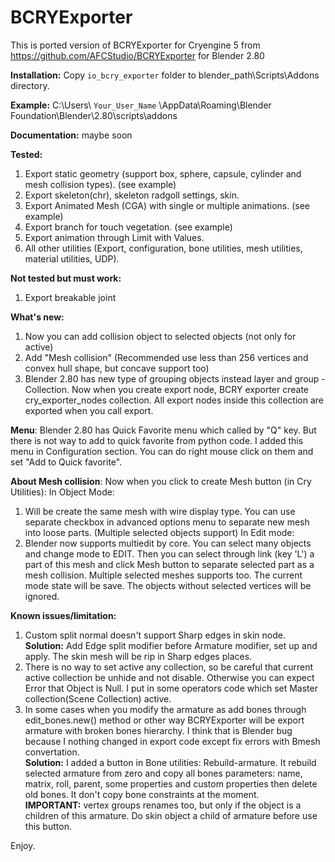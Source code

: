 # BCRYExporter
This is ported version of BCRYExporter for Cryengine 5 from https://github.com/AFCStudio/BCRYExporter for Blender 2.80
 
<b>Installation:</b>
Copy `io_bcry_exporter` folder to blender_path\Scripts\Addons directory.

<b>Example:</b> C:\Users\ `Your_User_Name` \AppData\Roaming\Blender Foundation\Blender\2.80\scripts\addons

<b>Documentation:</b> maybe soon

<b>Tested:</b>
1) Export static geometry (support box, sphere, capsule, cylinder and mesh collision types). (see example)
2) Export skeleton(chr), skeleton radgoll settings, skin.
3) Export Animated Mesh (CGA) with single or multiple animations. (see example)
4) Export branch for touch vegetation. (see example)
3) Export animation through Limit with Values.
4) All other utilities (Export, configuration, bone utilities, mesh utilities, material utilities, UDP).

<b>Not tested but must work:</b>
1) Export breakable joint

<b>What's new:</b>
1) Now you can add collision object to selected objects (not only for active)
2) Add "Mesh collision" (Recommended use less than 256 vertices and convex hull shape, but concave support too)
3) Blender 2.80 has new type of grouping objects instead layer and group - Collection. Now when you create export node, BCRY exporter create cry_exporter_nodes collection. All export nodes inside this collection are exported when you call export.

<b>Menu</b>: Blender 2.80 has Quick Favorite menu which called by "Q" key. But there is not way to add to quick favorite from python code. I added this menu in Configuration section. You can do right mouse click on them and set "Add to Quick favorite".

<b>About Mesh collision</b>: Now when you click to create Mesh button (in Cry Utilities):
In Object Mode:
1) Will be create the same mesh with wire display type. You can use separate checkbox in advanced options menu to separate new mesh into loose parts. (Multiple selected objects support)
In Edit mode:
1) Blender now supports multiedit by core. You can select many objects and change mode to EDIT. Then you can select through link (key 'L') a part of this mesh and click Mesh button to separate selected part as a mesh collision. Multiple selected meshes supports too. The current mode state will be save. The objects without selected vertices will be ignored.

<b>Known issues/limitation:</b>
1) Custom split normal doesn't support Sharp edges in skin node. <br> <b>Solution:</b> Add Edge split modifier before Armature modifier, set up and apply. The skin mesh will be rip in Sharp edges places.
2) There is no way to set active any collection, so be careful that current active collection be unhide and not disable. Otherwise you can expect Error that Object is Null. I put in some operators code which set Master collection(Scene Collection) active.
3) In some cases when you modify the armature as add bones through edit_bones.new() method or other way BCRYExporter will be export armature with broken bones hierarchy. I think that is Blender bug because I nothing changed in export code except fix errors with Bmesh convertation. <br> <b>Solution:</b> I added a button in Bone utilities: Rebuild-armature. It rebuild selected armature from zero and copy all bones parameters: name, matrix, roll, parent, some properties and custom properties then delete old bones. It don't copy bone constraints at the moment.<br> <b>IMPORTANT:</b> vertex groups renames too, but only if the object is a children of this armature. Do skin object a child of armature before use this button.

Enjoy.
